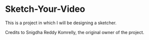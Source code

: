 # Sketch-Your-Video

This is a project in which I will be designing a sketcher.

Credits to Snigdha Reddy Komrelly, the original owner of the project.
